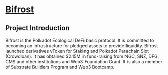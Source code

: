 # [Bifrost](https://t.me/bifrost_finance)

## Project Introduction

Bifrost is the Polkadot Ecological DeFi basic protocol. It is committed to becoming an infrastructure for pledged assets to provide liquidity. Bifrost launched derivatives vToken for Staking and Polkadot Parachain Slot (Crowdloan). It has obtained $2.15M in fund-raising from NGC, SNZ, DFG, CMS and other institutions and Web3 Foundation Grant. It is also a member of Substrate Builders Program and Web3 Bootcamp.